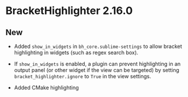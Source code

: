 # BracketHighlighter 2.16.0

## New

- Added `show_in_widgets` in `bh_core.sublime-settings` to allow bracket highlighting in widgets (such as regex search box).

- If `show_in_widgets` is enabled, a plugin can prevent highlighting in an output panel (or other widget if the view can be targeted) by setting `bracket_highlighter.ignore` to `True` in the view settings.

- Added CMake highlighting
